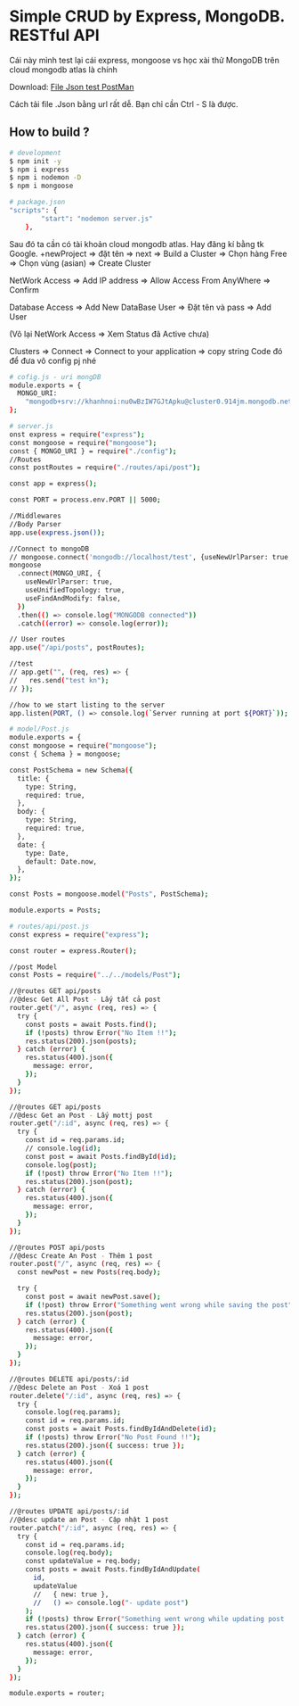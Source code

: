 # Simple CRUD by Express, MongoDB. RESTful API

Cái này mình test lại cái express, mongoose vs học xài thử MongoDB trên cloud mongodb atlas là chính

Download: [File Json test PostMan](http://khanhnoi.mobie.in/json/Test+API+CRUD+Express+MongoDB.postman_collection.json)

Cách tải file .Json bằng url rất dễ. Bạn chỉ cần Ctrl - S là được.

## How to build ?

```bash
# development
$ npm init -y
$ npm i express
$ npm i nodemon -D
$ npm i mongoose

```

```bash
# package.json
"scripts": {
        "start": "nodemon server.js"
    },

```

Sau đó ta cần có tài khoản cloud mongodb atlas.
Hay đăng kí bằng tk Google.
\+newProject => đặt tên => next => Build a Cluster => Chọn hàng Free => Chọn vùng (asian) => Create Cluster

NetWork Access => Add IP address => Allow Access From AnyWhere => Confirm

Database Access => Add New DataBase User => Đặt tên và pass => Add User

(Vô lại NetWork Access => Xem Status đã Active chưa)

Clusters => Connect => Connect to your application => copy string Code đó để đưa vô config pj nhé

```bash
# cofig.js - uri mongDB
module.exports = {
  MONGO_URI:
    "mongodb+srv://khanhnoi:nu0wBzIW7GJtApku@cluster0.914jm.mongodb.net/khanhnoi?retryWrites=true&w=majority",
};
```

```bash
# server.js
onst express = require("express");
const mongoose = require("mongoose");
const { MONGO_URI } = require("./config");
//Routes
const postRoutes = require("./routes/api/post");

const app = express();

const PORT = process.env.PORT || 5000;

//Middlewares
//Body Parser
app.use(express.json());

//Connect to mongoDB
// mongoose.connect('mongodb://localhost/test', {useNewUrlParser: true, useUnifiedTopology: true});
mongoose
  .connect(MONGO_URI, {
    useNewUrlParser: true,
    useUnifiedTopology: true,
    useFindAndModify: false,
  })
  .then(() => console.log("MONGODB connected"))
  .catch((error) => console.log(error));

// User routes
app.use("/api/posts", postRoutes);

//test
// app.get("", (req, res) => {
//   res.send("test kn");
// });

//how to we start listing to the server
app.listen(PORT, () => console.log(`Server running at port ${PORT}`));

```

```bash
# model/Post.js
module.exports = {
const mongoose = require("mongoose");
const { Schema } = mongoose;

const PostSchema = new Schema({
  title: {
    type: String,
    required: true,
  },
  body: {
    type: String,
    required: true,
  },
  date: {
    type: Date,
    default: Date.now,
  },
});

const Posts = mongoose.model("Posts", PostSchema);

module.exports = Posts;

```

```bash
# routes/api/post.js
const express = require("express");

const router = express.Router();

//post Model
const Posts = require("../../models/Post");

//@routes GET api/posts
//@desc Get All Post - Lấy tất cả post
router.get("/", async (req, res) => {
  try {
    const posts = await Posts.find();
    if (!posts) throw Error("No Item !!");
    res.status(200).json(posts);
  } catch (error) {
    res.status(400).json({
      message: error,
    });
  }
});

//@routes GET api/posts
//@desc Get an Post - Lấy mottj post
router.get("/:id", async (req, res) => {
  try {
    const id = req.params.id;
    // console.log(id);
    const post = await Posts.findById(id);
    console.log(post);
    if (!post) throw Error("No Item !!");
    res.status(200).json(post);
  } catch (error) {
    res.status(400).json({
      message: error,
    });
  }
});

//@routes POST api/posts
//@desc Create An Post - Thêm 1 post
router.post("/", async (req, res) => {
  const newPost = new Posts(req.body);

  try {
    const post = await newPost.save();
    if (!post) throw Error("Something went wrong while saving the post");
    res.status(200).json(post);
  } catch (error) {
    res.status(400).json({
      message: error,
    });
  }
});

//@routes DELETE api/posts/:id
//@desc Delete an Post - Xoá 1 post
router.delete("/:id", async (req, res) => {
  try {
    console.log(req.params);
    const id = req.params.id;
    const posts = await Posts.findByIdAndDelete(id);
    if (!posts) throw Error("No Post Found !!");
    res.status(200).json({ success: true });
  } catch (error) {
    res.status(400).json({
      message: error,
    });
  }
});

//@routes UPDATE api/posts/:id
//@desc update an Post - Cập nhật 1 post
router.patch("/:id", async (req, res) => {
  try {
    const id = req.params.id;
    console.log(req.body);
    const updateValue = req.body;
    const posts = await Posts.findByIdAndUpdate(
      id,
      updateValue
      //   { new: true },
      //   () => console.log("- update post")
    );
    if (!posts) throw Error("Something went wrong while updating post !!");
    res.status(200).json({ success: true });
  } catch (error) {
    res.status(400).json({
      message: error,
    });
  }
});

module.exports = router;

```
